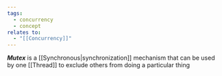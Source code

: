```yaml
---
tags:
  - concurrency
  - concept
relates to:
  - "[[Concurrency]]"
---
```

***Mutex*** is a [[Synchronous|synchronization]] mechanism that can be used by one [[Thread]] to exclude others from doing a particular thing

